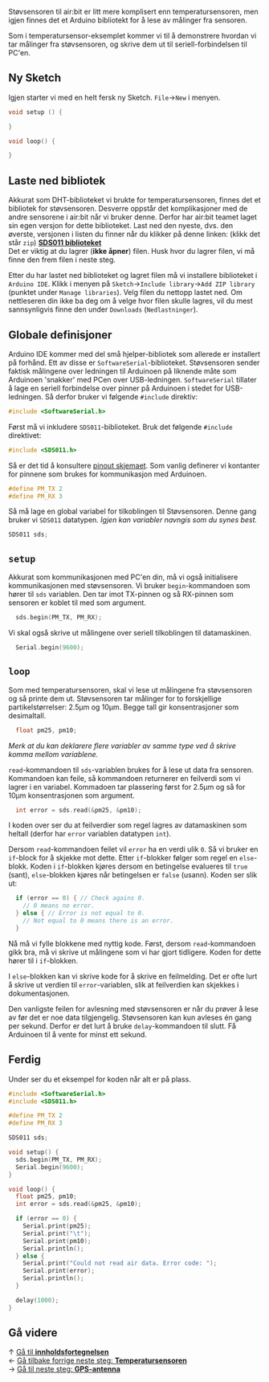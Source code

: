 Støvsensoren til air:bit er litt mere komplisert enn temperatursensoren, men
igjen finnes det et Arduino bibliotekt for å lese av målinger fra sensoren.

Som i temperatursensor-eksemplet kommer vi til å demonstrere hvordan vi tar
målinger fra støvsensoren, og skrive dem ut til seriell-forbindelsen til PC'en.

## Ny Sketch

Igjen starter vi med en helt fersk ny Sketch. `File`&rarr;`New` i menyen.

``` cpp
void setup () {

}

void loop() {

}
```

## Laste ned bibliotek

Akkurat som DHT-biblioteket vi brukte for temperatursensoren, finnes det et
bibliotek for støvsensoren. Desverre oppstår det komplikasjoner med de andre
sensorene i air:bit når vi bruker denne. Derfor har air:bit teamet laget sin
egen versjon for dette biblioteket. Last ned den nyeste, dvs. den øverste,
versjonen i listen du finner når du klikker på denne linken:
(klikk det står `zip`)
**[SDS011 biblioteket](https://github.com/skolelab/SDS011/releases)**  
Det er viktig at du lagrer (**ikke åpner**) filen. Husk hvor du lagrer filen,
vi må finne den frem filen i neste steg.

Etter du har lastet ned biblioteket og lagret filen må vi installere
biblioteket i `Arduino IDE`. Klikk i menyen på 
`Sketch`&rarr;`Include library`&rarr;`Add ZIP library`
(punktet under `Manage libraries`). Velg filen du nettopp lastet ned. Om
nettleseren din ikke ba deg om å velge hvor filen skulle lagres, vil du mest
sannsynligvis finne den under `Downloads` (`Nedlastninger`).

## Globale definisjoner

Arduino IDE kommer med del små hjelper-bibliotek som allerede er installert på
forhånd. Ett av disse er `SoftwareSerial`-biblioteket. Støvsensoren sender
faktisk målingene over ledningen til Arduinoen på liknende måte som Arduinoen
'snakker' med PCen over USB-ledningen. `SoftwareSerial` tillater å lage en
seriell forbindelse over pinner på Arduinoen i stedet for USB-ledningen. Så
derfor bruker vi følgende `#include` direktiv:

``` cpp
#include <SoftwareSerial.h>
```

Først må vi inkludere `SDS011`-biblioteket. Bruk det følgende `#include`
direktivet:

``` cpp
#include <SDS011.h>
```

Så er det tid å konsultere [pinout skjemaet][pinout]. Som vanlig definerer vi
kontanter for pinnene som brukes for kommunikasjon med Arduinoen.

``` cpp
#define PM_TX 2
#define PM_RX 3
```

Så må lage en global variabel for tilkoblingen til Støvsensoren. Denne gang
bruker vi `SDS011` datatypen. *Igjen kan variabler navngis som du synes best.*

``` cpp
SDS011 sds;
```

## `setup`

Akkurat som kommunikasjonen med PC'en din, må vi også initialisere
kommunikasjonen med støvsensoren. Vi bruker `begin`-kommandoen som hører til
`sds` variablen. Den tar imot TX-pinnen og så RX-pinnen som sensoren er koblet
til med som argument.

``` cpp
  sds.begin(PM_TX, PM_RX);
```

Vi skal også skrive ut målingene over seriell tilkoblingen til datamaskinen.

``` cpp
  Serial.begin(9600);
```

## `loop`

Som med temperatursensoren, skal vi lese ut målingene fra støvsensoren og så
printe dem ut. Støvsensoren tar målinger for to forskjellige partikelstørrelser:
2.5µm og 10µm. Begge tall gir konsentrasjoner som desimaltall.

``` cpp
  float pm25, pm10;
```

*Merk at du kan deklarere flere variabler av samme type ved å skrive komma
mellom variablene.*

`read`-kommandoen til `sds`-variablen brukes for å lese ut data fra sensoren.
Kommandoen kan feile, så kommandoen returnerer en feilverdi som vi lagrer i en
variabel. Kommadoen tar plassering først for 2.5µm og så for 10µm
konsentrasjonen som argument.

``` cpp
  int error = sds.read(&pm25, &pm10);
```

I koden over ser du at feilverdier som regel lagres av datamaskinen som heltall
(derfor har `error` variablen datatypen `int`).

Dersom `read`-kommandoen feilet vil `error` ha en verdi ulik `0`. Så vi bruker
en `if`-block for å skjekke mot dette. Etter `if`-blokker følger som regel en
`else`-blokk. Koden i `if`-blokken kjøres dersom en betingelse evalueres til
`true` (sant), `else`-blokken kjøres når betingelsen er `false` (usann). Koden
ser slik ut:

``` cpp
  if (error == 0) { // Check agains 0.
    // 0 means no error.
  } else { // Error is not equal to 0.
    // Not equal to 0 means there is an error.
  }
```

Nå må vi fylle blokkene med nyttig kode. Først, dersom `read`-kommandoen gikk
bra, må vi skrive ut målingene som vi har gjort tidligere. Koden for dette hører
til i `if`-blokken.

I `else`-blokken kan vi skrive kode for å skrive en feilmelding. Det er ofte
lurt å skrive ut verdien til `error`-variablen, slik at feilverdien kan skjekkes
i dokumentasjonen.

Den vanligste feilen for avlesning med støvsensoren er når du prøver å lese av
før det er noe data tilgjengelig. Støvsensoren kan kun avleses én gang per
sekund. Derfor er det lurt å bruke `delay`-kommandoen til slutt. Få Arduinoen
til å vente for minst ett sekund.

## Ferdig

Under ser du et eksempel for koden når alt er på plass.

``` cpp
#include <SoftwareSerial.h>
#include <SDS011.h>

#define PM_TX 2
#define PM_RX 3

SDS011 sds;

void setup() {
  sds.begin(PM_TX, PM_RX);
  Serial.begin(9600);
}

void loop() {
  float pm25, pm10;
  int error = sds.read(&pm25, &pm10);

  if (error == 0) {
    Serial.print(pm25);
    Serial.print("\t");
    Serial.print(pm10);
    Serial.println();
  } else {
    Serial.print("Could not read air data. Error code: ");
    Serial.print(error);
    Serial.println();
  }

  delay(1000);
}
```

## Gå videre

&uarr; [Gå til **innholdsfortegnelsen**][home]  
&larr; [Gå tilbake forrige neste steg: **Temperatursensoren**][dht]  
&rarr; [Gå til neste steg: **GPS-antenna**][gps]  

[home]: airbit-Programmering
[dht]: Programmering-med-Temperatursensoren
[gps]: Programmering-med-GPS-antenna

[pinout]: airbit-Pinout
